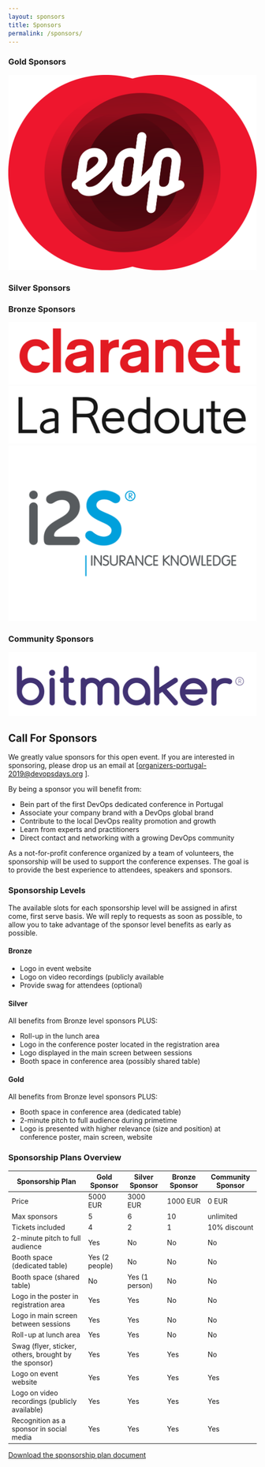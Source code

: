 ```yaml
---
layout: sponsors
title: Sponsors
permalink: /sponsors/
---
```



### Gold Sponsors

![EDP](/images/sponsors/edp.png "EDP")

### Silver Sponsors


### Bronze Sponsors

![Claranet](/images/sponsors/claranet.png "Claranet")
![LaRedoute](/images/sponsors/laredoute.png "LaRedoute")
![i2S](/images/sponsors/i2s.png "i2S")

### Community Sponsors

![Bitmaker](/images/sponsors/bitmaker.png "Bitmaker")

## Call For Sponsors

We greatly value sponsors for this open event. If you are interested in sponsoring, please drop us an email at [organizers-portugal-2019@devopsdays.org ].

By being a sponsor you will benefit from:
* Bein part of the first DevOps dedicated conference in Portugal
* Associate your company brand with a DevOps global brand
* Contribute to the local DevOps reality promotion and growth
* Learn from experts and practitioners
* Direct contact and networking with a growing DevOps community

As a not-for-profit conference organized by a team of volunteers, the sponsorship will be used to support the conference expenses. The goal is to provide the best experience to attendees, speakers and sponsors.

### Sponsorship Levels
The available slots for each sponsorship level will be assigned in a ​first come, first serve basis. We will reply to requests as soon as possible, to allow you to take advantage of the sponsor level benefits as early as possible.

#### Bronze
* Logo in event website
* Logo on video recordings (publicly available
* Provide swag for attendees (optional)

#### Silver
All benefits from Bronze level sponsors PLUS:

* Roll-up in the lunch area
* Logo in the conference poster located in the registration area
* Logo displayed in the main screen between sessions
* Booth space in conference area (possibly shared table)

#### Gold
All benefits from Bronze level sponsors PLUS:

* Booth space in conference area (dedicated table)
* 2-minute pitch to full audience during primetime
* Logo is presented with higher relevance (size and position) at conference poster, main screen, website

### Sponsorship Plans Overview

|Sponsorship Plan|Gold Sponsor|Silver Sponsor|Bronze Sponsor|Community Sponsor|
|--- |--- |--- |--- |--- |
|Price|5000 EUR|3000 EUR|1000 EUR|0 EUR|
|Max sponsors|5|6|10|unlimited|
|Tickets included|4|2|1|10% discount|
|2-minute pitch to full audience|Yes|No|No|No|
|Booth space (dedicated table)|Yes (2 people)|No|No|No|
|Booth space (shared table)|No|Yes (1 person)|No|No|
|Logo in the poster in registration area|Yes|Yes|No|No|
|Logo in main screen between sessions|Yes|Yes|No|No|
|Roll-up at lunch area|Yes|Yes|No|No|
|Swag (flyer, sticker, others, brought by the sponsor)|Yes|Yes|Yes|No|
|Logo on event website|Yes|Yes|Yes|Yes|
|Logo on video recordings (publicly available)|Yes|Yes|Yes|Yes|
|Recognition as a sponsor in social media|Yes|Yes|Yes|Yes|


[Download the sponsorship plan document](\DevOpsDaysPT2019_Sponsorship_Program.pdf)